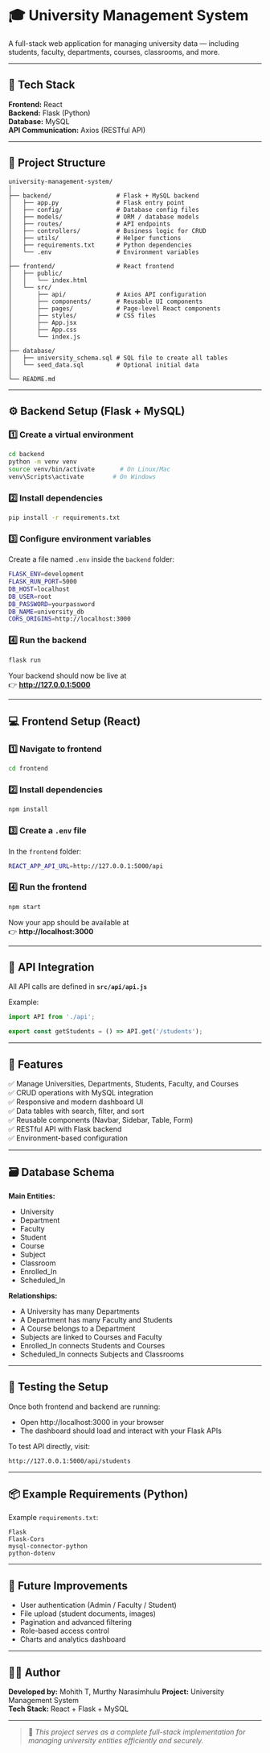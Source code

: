 # 🎓 University Management System

A full-stack web application for managing university data — including students, faculty, departments, courses, classrooms, and more.

---

## 🧩 Tech Stack

**Frontend:** React  
**Backend:** Flask (Python)  
**Database:** MySQL  
**API Communication:** Axios (RESTful API)  

---

## 📁 Project Structure

```
university-management-system/
│
├── backend/                  # Flask + MySQL backend
│   ├── app.py                # Flask entry point
│   ├── config/               # Database config files
│   ├── models/               # ORM / database models
│   ├── routes/               # API endpoints
│   ├── controllers/          # Business logic for CRUD
│   ├── utils/                # Helper functions
│   ├── requirements.txt      # Python dependencies
│   └── .env                  # Environment variables
│
├── frontend/                 # React frontend
│   ├── public/
│   │   └── index.html
│   └── src/
│       ├── api/              # Axios API configuration
│       ├── components/       # Reusable UI components
│       ├── pages/            # Page-level React components
│       ├── styles/           # CSS files
│       ├── App.jsx
│       ├── App.css
│       └── index.js
│
├── database/
│   ├── university_schema.sql # SQL file to create all tables
│   └── seed_data.sql         # Optional initial data
│
└── README.md
```

---

## ⚙️ Backend Setup (Flask + MySQL)

### 1️⃣ Create a virtual environment

```bash
cd backend
python -m venv venv
source venv/bin/activate       # On Linux/Mac
venv\Scripts\activate        # On Windows
```

### 2️⃣ Install dependencies

```bash
pip install -r requirements.txt
```

### 3️⃣ Configure environment variables

Create a file named `.env` inside the `backend` folder:

```bash
FLASK_ENV=development
FLASK_RUN_PORT=5000
DB_HOST=localhost
DB_USER=root
DB_PASSWORD=yourpassword
DB_NAME=university_db
CORS_ORIGINS=http://localhost:3000
```

### 4️⃣ Run the backend

```bash
flask run
```

Your backend should now be live at  
👉 **http://127.0.0.1:5000**

---

## 💻 Frontend Setup (React)

### 1️⃣ Navigate to frontend

```bash
cd frontend
```

### 2️⃣ Install dependencies

```bash
npm install
```

### 3️⃣ Create a `.env` file

In the `frontend` folder:

```bash
REACT_APP_API_URL=http://127.0.0.1:5000/api
```

### 4️⃣ Run the frontend

```bash
npm start
```

Now your app should be available at  
👉 **http://localhost:3000**

---

## 🔗 API Integration

All API calls are defined in **`src/api/api.js`**

Example:
```js
import API from './api';

export const getStudents = () => API.get('/students');
```

---

## 🧠 Features

✅ Manage Universities, Departments, Students, Faculty, and Courses  
✅ CRUD operations with MySQL integration  
✅ Responsive and modern dashboard UI  
✅ Data tables with search, filter, and sort  
✅ Reusable components (Navbar, Sidebar, Table, Form)  
✅ RESTful API with Flask backend  
✅ Environment-based configuration

---

## 🗃️ Database Schema

**Main Entities:**
- University
- Department
- Faculty
- Student
- Course
- Subject
- Classroom
- Enrolled_In
- Scheduled_In

**Relationships:**
- A University has many Departments  
- A Department has many Faculty and Students  
- A Course belongs to a Department  
- Subjects are linked to Courses and Faculty  
- Enrolled_In connects Students and Courses  
- Scheduled_In connects Subjects and Classrooms  

---

## 🧪 Testing the Setup

Once both frontend and backend are running:
- Open http://localhost:3000 in your browser  
- The dashboard should load and interact with your Flask APIs  

To test API directly, visit:
```
http://127.0.0.1:5000/api/students
```

---

## 📦 Example Requirements (Python)

Example `requirements.txt`:
```
Flask
Flask-Cors
mysql-connector-python
python-dotenv
```

---

## 🚀 Future Improvements

- User authentication (Admin / Faculty / Student)
- File upload (student documents, images)
- Pagination and advanced filtering
- Role-based access control
- Charts and analytics dashboard

---

## 👨‍💻 Author

**Developed by:** Mohith T, Murthy Narasimhulu
**Project:** University Management System  
**Tech Stack:** React + Flask + MySQL  

---

> 🧾 *This project serves as a complete full-stack implementation for managing university entities efficiently and securely.*
